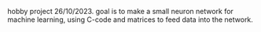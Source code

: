 hobby project 26/10/2023.
goal is to make a small neuron network for machine learning, using C-code and matrices to feed data into the network.
